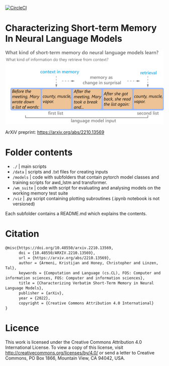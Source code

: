 [![CircleCI](https://circleci.com/gh/KristijanArmeni/verbatim-memory-in-NLMs.svg?style=shield)](https://app.circleci.com/pipelines/github/KristijanArmeni/verbatim-memory-in-NLMs)

# Characterizing Short-term Memory In Neural Language Models

![thumbnail](thumbnail_2x.png)

ArXiV preprint:  https://arxiv.org/abs/2210.13569

# Folder contents

- `./`         |  main scripts
- `/data`      |  scripts and .txt files for creating inputs
- `/models` |  code with subfolders that contain pytorch model classes and training scripts for awd_lstm and transformer.
- `/wm_suite` | code with script for evaluating and analysing models on the working memory test suite
- `/viz` |  .py script containing plotting subroutines (.ipynb notebook is not versioned)

Each subfolder contains a README.md which explains the contents.

# Citation

```
@misc{https://doi.org/10.48550/arxiv.2210.13569,
      doi = {10.48550/ARXIV.2210.13569},
      url = {https://arxiv.org/abs/2210.13569},
      author = {Armeni, Kristijan and Honey, Christopher and Linzen, Tal},
      keywords = {Computation and Language (cs.CL), FOS: Computer and information sciences, FOS: Computer and information sciences},  
      title = {Characterizing Verbatim Short-Term Memory in Neural Language Models},
      publisher = {arXiv},
      year = {2022},
      copyright = {Creative Commons Attribution 4.0 International}
}

```

# Licence

This work is licensed under the Creative Commons Attribution 4.0 International License. To view a copy of this license, visit http://creativecommons.org/licenses/by/4.0/ or send a letter to Creative Commons, PO Box 1866, Mountain View, CA 94042, USA.